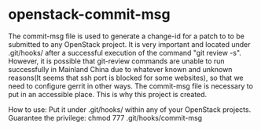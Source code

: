 openstack-commit-msg
====================

The commit-msg file is used to generate a change-id for a patch to to be submitted to any OpenStack
project. It is very important and located under .git/hooks/ after a successful execution of the
command "git review -s". However, it is possible that git-review commands are unable to run
successfully in Mainland China due to whatever known and unknown reasons(It seems that ssh port is
blocked for some websites), so that we need to configure gerrit in other ways. The commit-msg file is
necessary to put in an accessible place. This is why this project is created.

How to use:
Put it under .git/hooks/ within any of your OpenStack projects.
Guarantee the privilege: chmod 777 .git/hooks/commit-msg
